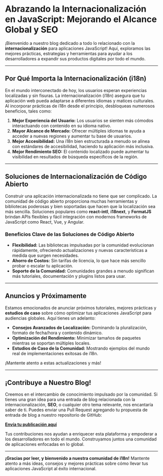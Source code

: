 # Abrazando la Internacionalización en JavaScript: Mejorando el Alcance Global y SEO

¡Bienvenido a nuestro blog dedicado a todo lo relacionado con la **internacionalización** para aplicaciones JavaScript! Aquí, exploramos las mejores prácticas, estrategias y herramientas para ayudar a los desarrolladores a expandir sus productos digitales por todo el mundo.

---

## Por Qué Importa la Internacionalización (i18n)

En el mundo interconectado de hoy, los usuarios esperan experiencias localizadas y sin fisuras. La internacionalización (i18n) asegura que tu aplicación web pueda adaptarse a diferentes idiomas y matices culturales. Al incorporar prácticas de i18n desde el principio, desbloqueas numerosos beneficios, tales como:

1. **Mejor Experiencia del Usuario:** Los usuarios se sienten más cómodos interactuando con contenido en su idioma nativo.
2. **Mayor Alcance de Mercado:** Ofrecer múltiples idiomas te ayuda a acceder a nuevas regiones y aumentar tu base de usuarios.
3. **Mejor Accesibilidad:** Una i18n bien estructurada a menudo se alinea con estándares de accesibilidad, haciendo tu aplicación más inclusiva.
4. **Mejor Rendimiento SEO:** El contenido localizado puede aumentar tu visibilidad en resultados de búsqueda específicos de la región.

---

## Soluciones de Internacionalización de Código Abierto

Construir una aplicación internacionalizada no tiene que ser complicado. La comunidad de código abierto proporciona muchas herramientas y bibliotecas poderosas y bien soportadas que hacen que la localización sea más sencilla. Soluciones populares como **react-intl**, **i18next**, y **FormatJS** brindan APIs flexibles y fácil integración con modernos frameworks de JavaScript como React, Vue, y Angular.

### Beneficios Clave de las Soluciones de Código Abierto

- **Flexibilidad:** Las bibliotecas impulsadas por la comunidad evolucionan rápidamente, ofreciendo actualizaciones y nuevas características a medida que surgen necesidades.
- **Ahorro de Costos:** Sin tarifas de licencia, lo que hace más sencillo probar o escalar tu aplicación.
- **Soporte de la Comunidad:** Comunidades grandes a menudo significan más tutoriales, documentación y plugins listos para usar.

---

## Anuncios y Próximamente

Estamos emocionados de anunciar próximos tutoriales, mejores prácticas y **estudios de caso** sobre cómo optimizar tus aplicaciones JavaScript para audiencias globales. Aquí tienes un adelanto:

- **Consejos Avanzados de Localización:** Dominando la pluralización, formato de fecha/hora y contenido dinámico.
- **Optimización del Rendimiento:** Minimizar tamaños de paquetes mientras se soportan múltiples locales.
- **Estudios de Caso de la Comunidad:** Mostrando ejemplos del mundo real de implementaciones exitosas de i18n.

¡Mantente atento a estas actualizaciones y más!

---

## ¡Contribuye a Nuestro Blog!

Creemos en el intercambio de conocimiento impulsado por la comunidad. Si tienes una gran idea para una entrada de blog relacionada con la internacionalización, **SEO**, o cualquier otro tema relevante, nos encantaría saber de ti. Puedes enviar una Pull Request agregando tu propuesta de entrada de blog a nuestro repositorio de GitHub:

[**Envía tu publicación aquí**](https://github.com/aymericzip/intlayer/blob/main/blog)

Tus contribuciones nos ayudan a enriquecer esta plataforma y empoderar a los desarrolladores en todo el mundo. Construyamos juntos una comunidad de aplicaciones enfocadas en lo global.

---

**¡Gracias por leer, y bienvenido a nuestra comunidad de i18n!** Mantente atento a más ideas, consejos y mejores prácticas sobre cómo llevar tus aplicaciones JavaScript al éxito internacional.
